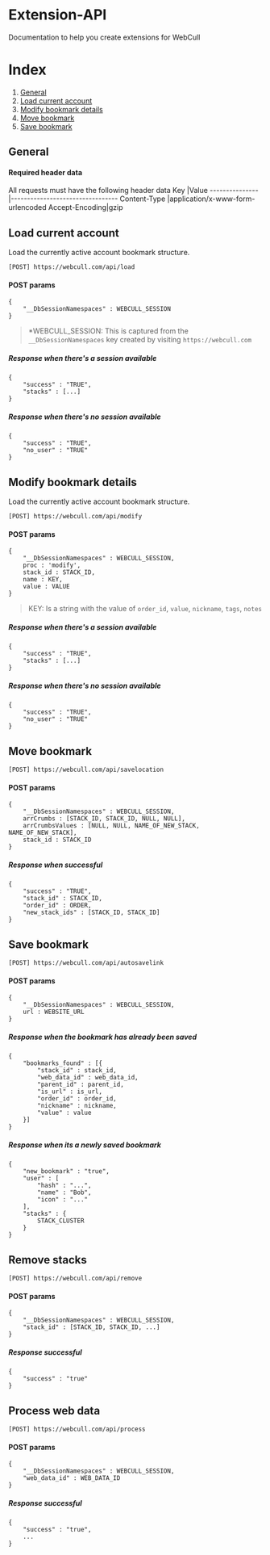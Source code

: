 # Extension-API
Documentation to help you create extensions for WebCull

# Index
1. [General](#general)
1. [Load current account](#load-current-account)
1. [Modify bookmark details](#modify-bookmark-details)
1. [Move bookmark](#move-bookmark)
1. [Save bookmark](#save-bookmark)

## General
#### Required header data
All requests must have the following header data
Key            |Value
---------------|---------------------------------
Content-Type   |application/x-www-form-urlencoded
Accept-Encoding|gzip


## Load current account
Load the currently active account bookmark structure.
```
[POST] https://webcull.com/api/load
```
#### POST params
```
{
	"__DbSessionNamespaces" : WEBCULL_SESSION
}
```
> *WEBCULL_SESSION: This is captured from the `__DbSessionNamespaces` key created by visiting `https://webcull.com`

##### Response when there's a session available
```
{
	"success" : "TRUE",
	"stacks" : [...]
}
```

##### Response when there's no session available
```
{
	"success" : "TRUE",
	"no_user" : "TRUE"
}
```

## Modify bookmark details
Load the currently active account bookmark structure.
```
[POST] https://webcull.com/api/modify
```
#### POST params
```
{
	"__DbSessionNamespaces" : WEBCULL_SESSION,
	proc : 'modify',
	stack_id : STACK_ID,
	name : KEY,
	value : VALUE
}
```
> KEY: Is a string with the value of `order_id`, `value`, `nickname`, `tags`, `notes`

##### Response when there's a session available
```
{
	"success" : "TRUE",
	"stacks" : [...]
}
```

##### Response when there's no session available
```
{
	"success" : "TRUE",
	"no_user" : "TRUE"
}
```

## Move bookmark
```
[POST] https://webcull.com/api/savelocation
```
#### POST params
```
{
	"__DbSessionNamespaces" : WEBCULL_SESSION,
	arrCrumbs : [STACK_ID, STACK_ID, NULL, NULL],
	arrCrumbsValues : [NULL, NULL, NAME_OF_NEW_STACK, NAME_OF_NEW_STACK],
	stack_id : STACK_ID
}
```

##### Response when successful
```
{
	"success" : "TRUE",
	"stack_id" : STACK_ID,
	"order_id" : ORDER,
	"new_stack_ids" : [STACK_ID, STACK_ID]
}
```

## Save bookmark
```
[POST] https://webcull.com/api/autosavelink
```
#### POST params
```
{
	"__DbSessionNamespaces" : WEBCULL_SESSION,
	url : WEBSITE_URL
}
```

##### Response when the bookmark has already been saved
```
{
	"bookmarks_found" : [{
		"stack_id" : stack_id,
		"web_data_id" : web_data_id,
		"parent_id" : parent_id,
		"is_url" : is_url,
		"order_id" : order_id,
		"nickname" : nickname,
		"value" : value
	}]
}
```

##### Response when its a newly saved bookmark
```
{
	"new_bookmark" : "true",
	"user" : [
		"hash" : "...",
		"name" : "Bob",
		"icon" : "..."
	],
	"stacks" : {
		STACK_CLUSTER
	}
}
```

## Remove stacks
```
[POST] https://webcull.com/api/remove
```
#### POST params
```
{
	"__DbSessionNamespaces" : WEBCULL_SESSION,
	"stack_id" : [STACK_ID, STACK_ID, ...]
}
```

##### Response successful
```
{
	"success" : "true"
}
```

## Process web data
```
[POST] https://webcull.com/api/process
```
#### POST params
```
{
	"__DbSessionNamespaces" : WEBCULL_SESSION,
	"web_data_id" : WEB_DATA_ID
}
```

##### Response successful
```
{
	"success" : "true",
	...
}
```
